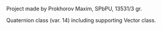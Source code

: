 Project made by Prokhorov Maxim, SPbPU, 13531/3 gr.

Quaternion class (var. 14) including supporting Vector class.